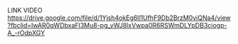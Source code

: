 LINK VIDEO 
https://drive.google.com/file/d/1Yjsh4okEg6ll1UfhF9Db2BrzM0viQNa4/view?fbclid=IwAR0qWDbxaFl3Mu8-pg_vWJ8lxVwpa0R6RSWmDLYpDB3cjogp-A_-rOdpXGY

